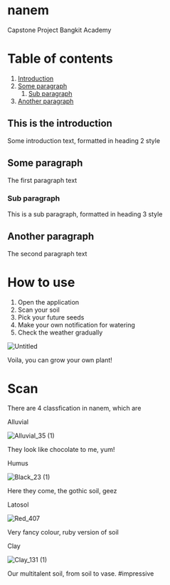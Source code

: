 # nanem
Capstone Project Bangkit Academy

# Table of contents
1. [Introduction](#introduction)
2. [Some paragraph](#paragraph1)
    1. [Sub paragraph](#subparagraph1)
3. [Another paragraph](#paragraph2)

## This is the introduction <a name="introduction"></a>
Some introduction text, formatted in heading 2 style

## Some paragraph <a name="paragraph1"></a>
The first paragraph text

### Sub paragraph <a name="subparagraph1"></a>
This is a sub paragraph, formatted in heading 3 style

## Another paragraph <a name="paragraph2"></a>
The second paragraph text

# How to use
1. Open the application
2. Scan your soil
3. Pick your future seeds
4. Make your own notification for watering
5. Check the weather gradually

![Untitled](https://user-images.githubusercontent.com/74973390/120377950-fe365500-c347-11eb-82ce-0bd3c8ed1f25.gif)

Voila, you can grow your own plant!

# Scan
There are 4 classfication in nanem, which are

Alluvial

![Alluvial_35 (1)](https://user-images.githubusercontent.com/74973390/120382744-393b8700-c34e-11eb-89b0-bef9151a66e4.jpeg)

They look like chocolate to me, yum!

Humus

![Black_23 (1)](https://user-images.githubusercontent.com/74973390/120383461-19589300-c34f-11eb-8ddd-a35b9f3ccf7a.jpeg)

Here they come, the gothic soil, geez

Latosol

![Red_407](https://user-images.githubusercontent.com/74973390/120382460-dea22b00-c34d-11eb-9ab0-35ff04fa787c.jpeg)

Very fancy colour, ruby version of soil

Clay

![Clay_131 (1)](https://user-images.githubusercontent.com/74973390/120383627-4f961280-c34f-11eb-8616-112548e2d930.jpeg)

Our multitalent soil, from soil to vase. 
#impressive



